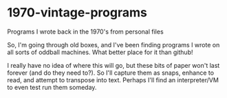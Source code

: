 # 1970-vintage-programs
Programs I wrote back in the 1970's from personal files

So, I'm going through old boxes, and I've been finding programs I wrote on all sorts of oddball machines. What better place for it than github!

I really have no idea of where this will go, but these bits of paper won't last forever (and do they need to?). So I'll capture them as snaps, enhance to read, and attempt to transpose into text. Perhaps I'll find an interpreter/VM to even test run them someday.
